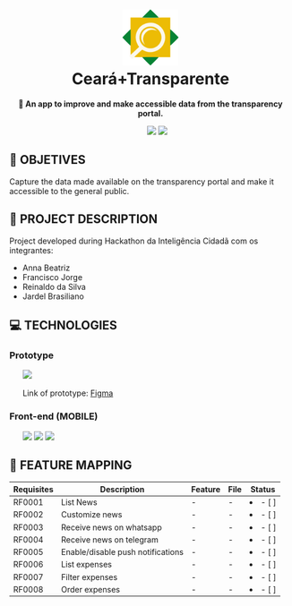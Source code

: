 <h1 align="center">
<img src="./assets/icon.png" width="100"/><br>
Ceará+Transparente
</h1>
<p align="center"><b>🧐️ An app to improve and make accessible data from the transparency portal.</b>
<ul align="center">
    <img src="https://img.shields.io/static/v1?label=Status&message=2%&labelColor=%2306121f&style=flat-square&color=%23ebcc05">
    <img src="https://img.shields.io/static/v1?label=License&message=MIT&labelColor=%2306121f&style=flat-square&color=%23e60000">
</ul>
</p>

## 🚀 OBJETIVES
Capture the data made available on the transparency portal and make it accessible to the general public.

## 🎲 PROJECT DESCRIPTION
Project developed during Hackathon da Inteligência Cidadã com os integrantes:
<ul>
    <li>Anna Beatriz</li>
    <li>Francisco Jorge</li>
    <li>Reinaldo da Silva</li>
    <li>Jardel Brasiliano</li>
</ul> 

## 💻 TECHNOLOGIES

### Prototype
<ul>
    <img src="https://cdn.worldvectorlogo.com/logos/figma-1.svg" height="30">
    <p>Link of prototype: <a href="https://www.figma.com/file/oTLG5YgK9nnXzOlQdvGfiy/Hackathon-da-Inteligencia-Cidada?node-id=0%3A1">Figma</a></p>
</ul>

### Front-end (MOBILE)
<ul>
    <img src="https://appmasters.io/static/typescript-logo-26cc95f255ccb936d154b43614f61602.png" height="30">
    <img src="https://appmasters.io/static/47ce6e77f039020ee2e76a10c1e988e9/acf26/react.webp" height="30">
    <img src="https://www.diverseagency.it/static/images/expo.png" height="30">
</ul>


## 🚧 FEATURE MAPPING

| Requisites | Description | Feature | File | Status
| --- | --- | --- | --- | --- |
| RF0001 | List News | - | - | <li align="center">- [ ] </li> |
| RF0002 | Customize news | - | - | <li align="center">- [ ] </li> |
| RF0003 | Receive news on whatsapp | - | - | <li align="center">- [ ] </li> |
| RF0004 | Receive news on telegram | - | - | <li align="center">- [ ] </li> |
| RF0005 | Enable/disable push notifications | - | - | <li align="center">- [ ] </li> |
| RF0006 | List expenses | - | - | <li align="center">- [ ] </li> |
| RF0007 | Filter expenses | - | - | <li align="center">- [ ] </li> |
| RF0008 | Order expenses | - | - | <li align="center">- [ ] </li> |
